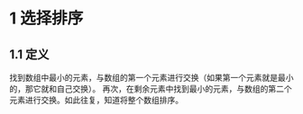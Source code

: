 # 1 选择排序

## 1.1 定义

找到数组中最小的元素，与数组的第一个元素进行交换（如果第一个元素就是最小的，那它就和自己交换）。 再次，在剩余元素中找到最小的元素，与数组的第二个元素进行交换。如此往复，知道将整个数组排序。